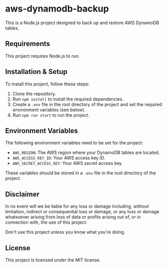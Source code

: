 
# aws-dynamodb-backup

This is a Node.js project designed to back up and restore AWS DynamoDB tables.

## Requirements

This project requires Node.js to run.

## Installation & Setup

To install this project, follow these steps:

1. Clone the repository.
2. Run `npm install` to install the required dependencies.
3. Create a `.env` file in the root directory of the project and set the required environment variables (see below).
4. Run `npm run start` to run the project.

## Environment Variables

The following environment variables need to be set for the project:

- `AWS_REGION`: The AWS region where your DynamoDB tables are located.
- `AWS_ACCESS_KEY_ID`: Your AWS access key ID.
- `AWS_SECRET_ACCESS_KEY`: Your AWS secret access key.

These variables should be stored in a `.env` file in the root directory of the project.

## Disclaimer

In no event will we be liable for any loss or damage including, without limitation, indirect or consequential loss or damage, or any loss or damage whatsoever arising from loss of data or profits arising out of, or in connection with, the use of this project.

Don't use this project unless you know what you're doing.

## License

This project is licensed under the MIT license.
